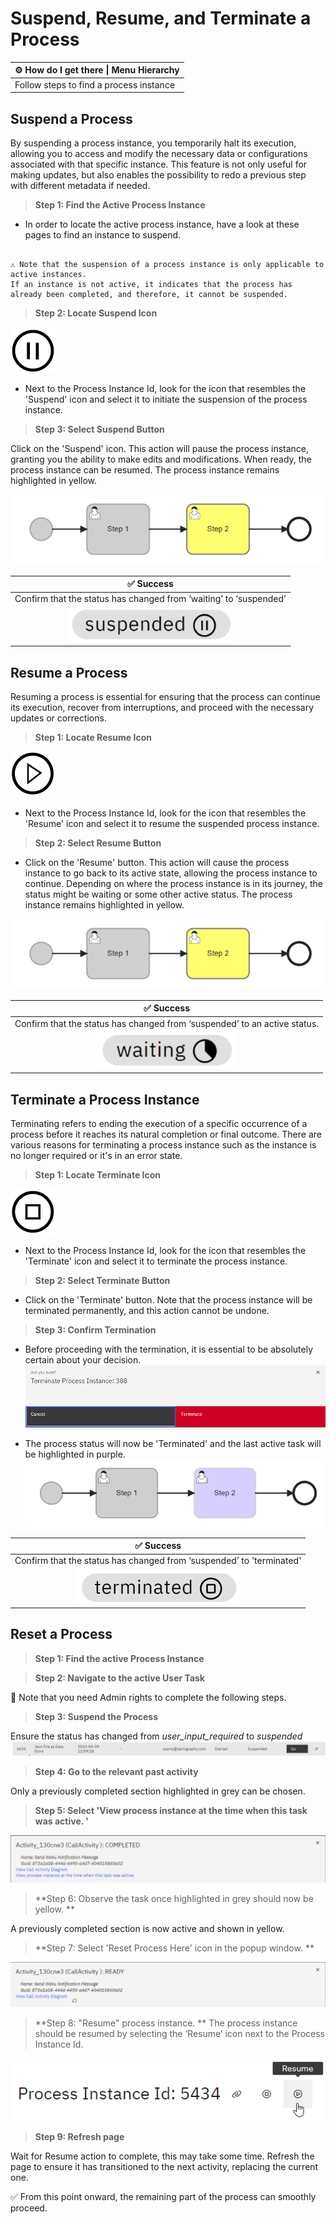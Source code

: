 # Suspend, Resume, and Terminate a Process

| ⚙ How do I get there \| Menu Hierarchy |
| -------------------------------------- |
| Follow steps to find a process instance |

## Suspend a Process

By suspending a process instance, you temporarily halt its execution, allowing you to access and modify the necessary data or configurations associated with that specific instance.
This feature is not only useful for making updates, but also enables the possibility to redo a previous step with different metadata if needed.

> **Step 1: Find the Active Process Instance**

- In order to locate the active process instance, have a look at these pages to find an instance to suspend.

```{admonition} Note

⚠ Note that the suspension of a process instance is only applicable to active instances.
If an instance is not active, it indicates that the process has already been completed, and therefore, it cannot be suspended.

```

> **Step 2: Locate Suspend Icon**

![suspend](images/suspend.png)

- Next to the Process Instance Id, look for the icon that resembles the 'Suspend' icon and select it to initiate the suspension of the process instance.

> **Step 3: Select Suspend Button**

Click on the 'Suspend' icon.
This action will pause the process instance, granting you the ability to make edits and modifications.
When ready, the process instance can be resumed.
The process instance remains highlighted in yellow.

![suspend](images/active_process_instance.png)

| ✅ Success                                                    |
|  :----:  |
| Confirm that the status has changed from ‘waiting’ to ‘suspended’|
|![suspended](images/suspended.png)|

## Resume a Process

Resuming a process is essential for ensuring that the process can continue its execution, recover from interruptions, and proceed with the necessary updates or corrections.

> **Step 1: Locate Resume Icon**

![resume](images/resume.png)

- Next to the Process Instance Id, look for the icon that resembles the 'Resume' icon and select it to resume the suspended process instance.

> **Step 2: Select Resume Button**

- Click on the 'Resume' button.
This action will cause the process instance to go back to its active state, allowing the process instance to continue.
Depending on where the process instance is in its journey, the status might be waiting or some other active status.
The process instance remains highlighted in yellow.

![suspend](images/active_process_instance.png)

| ✅ Success                                                    |
| :----:  |
| Confirm that the status has changed from ‘suspended’ to an active status.|
![waiting](images/waiting.png)|

## Terminate a Process Instance

Terminating refers to ending the execution of a specific occurrence of a process before it reaches its natural completion or final outcome.
There are various reasons for terminating a process instance such as the instance is no longer required or it's in an error state.

> **Step 1: Locate Terminate Icon**

![terminate](images/terminate.png)

- Next to the Process Instance Id, look for the icon that resembles the 'Terminate' icon and select it to terminate the process instance.

> **Step 2: Select Terminate Button**

- Click on the 'Terminate' button.
Note that the process instance will be terminated permanently, and this action cannot be undone.

> **Step 3: Confirm Termination**

- Before proceeding with the termination, it is essential to be absolutely certain about your decision.
![terminate_warning](images/terminate_warning.png)

- The process status will now be 'Terminated' and the last active task will be highlighted in purple.
![suspend](images/terminated_process_instance.png)

| ✅ Success                                                    |
| :----:  |
| Confirm that the status has changed from ‘suspended’ to 'terminated' |
![suspend](images/terminated.png) |

## Reset a Process

> **Step 1: Find the active Process Instance**

> **Step 2: Navigate to the active User Task**

👤 Note that you need Admin rights to complete the following steps.

> **Step 3: Suspend the Process**

Ensure the status has changed from *user_input_required* to *suspended*
![Reset](images/reset_process2.png)

> **Step 4: Go to the relevant past activity**

Only a previously completed section highlighted in grey can be chosen.

> **Step 5: Select 'View process instance at the time when this task was active.
'**

![Reset](images/reset_process3.png)

> **Step 6: Observe the task once highlighted in grey should now be yellow.
**

A previously completed section is now active and shown in yellow.

> **Step 7: Select 'Reset Process Here' icon in the popup window.
**

![Reset](images/reset_process5.png)

> **Step 8: "Resume" process instance.
**  The process instance should be resumed by selecting the ‘Resume’ icon next to the Process Instance Id.

![Reset](images/reset_process6.png)

> **Step 9: Refresh page**

Wait for Resume action to complete, this may take some time.
Refresh the page to ensure it has transitioned to the next activity, replacing the current one.

<aside> ✅ From this point onward, the remaining part of the process can smoothly proceed.
</aside>
